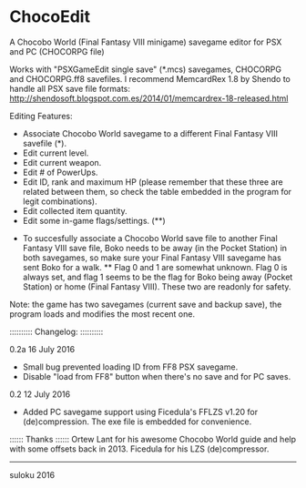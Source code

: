 # ChocoEdit
A Chocobo World (Final Fantasy VIII minigame) savegame editor for PSX and PC (CHOCORPG file)

Works with "PSXGameEdit single save" (*.mcs) savegames, CHOCORPG and CHOCORPG.ff8 savefiles. I recommend MemcardRex 1.8 by Shendo to handle all PSX save file formats: http://shendosoft.blogspot.com.es/2014/01/memcardrex-18-released.html

Editing Features:
- Associate Chocobo World savegame to a different Final Fantasy VIII savefile (*).
- Edit current level.
- Edit current weapon.
- Edit # of PowerUps.
- Edit ID, rank and maximum HP (please remember that these three are related between them, so check the table embedded in the program for legit combinations).
- Edit collected item quantity.
- Edit some in-game flags/settings. (**)

* To succesfully associate a Chocobo World save file to another Final Fantasy VIII save file, Boko needs to be away (in the Pocket Station) in both savegames, so make sure your Final Fantasy VIII savegame has sent Boko for a walk.
** Flag 0 and 1 are somewhat unknown. Flag 0 is always set, and flag 1 seems to be the flag for Boko being away (Pocket Station) or home (Final Fantasy VIII). These two are readonly for safety.

Note: the game has two savegames (current save and backup save), the program loads and modifies the most recent one.

::::::::::
Changelog:
::::::::::

0.2a 16 July 2016
- Small bug prevented loading ID from FF8 PSX savegame.
- Disable "load from FF8" button when there's no save and for PC saves.

0.2 12 July 2016
- Added PC savegame support using Ficedula's FFLZS v1.20 for (de)compression. The exe file is embedded for convenience.

::::::
Thanks
::::::
Ortew Lant for his awesome Chocobo World guide and help with some offsets back in 2013.
Ficedula for his LZS (de)compressor.

----------------------------------
suloku 2016